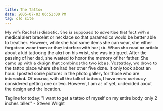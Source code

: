 ```yaml
---
title: The Tattoo
date: 2005-07-03 06:51:00 PM
tag: old site
---
```


My wife Rachel is diabetic. She is supposed to advertise that fact with a medical alert bracelet or necklace so that paramedics would be better able to treat her. However, while she had some items she can wear, she either forgets to wear them or they interfere with her job. When she read an article about a kid tattooing the alert on his wrist, she was intrigued. After the passing of her dad, she wanted to honor the memory of her father. She came up with a design that combines the two ideas. Yesterday, we drove to the tattoo place where she had her other five done. It only took about an hour. I posted some pictures in the photo gallery for those who are interested. Of course, with all the talk of tattoos, I have more seriously considered getting one or two. However, I am as of yet, undecided about the design and the location.

Tagline for today: "I want to get a tattoo of myself on my entire body, only 2 inches taller." - Steven Wright
